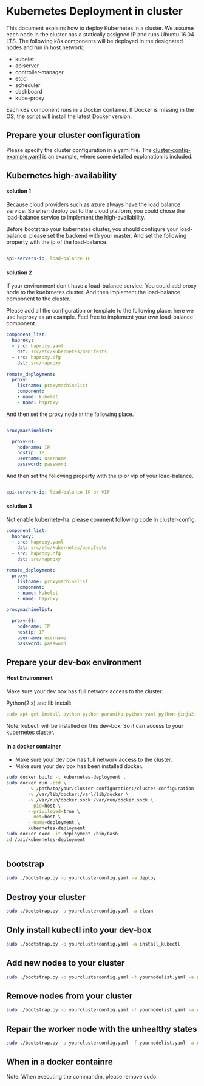 <!--
  Copyright (c) Microsoft Corporation
  All rights reserved.

  MIT License

  Permission is hereby granted, free of charge, to any person obtaining a copy of this software and associated
  documentation files (the "Software"), to deal in the Software without restriction, including without limitation
  the rights to use, copy, modify, merge, publish, distribute, sublicense, and/or sell copies of the Software, and
  to permit persons to whom the Software is furnished to do so, subject to the following conditions:
  The above copyright notice and this permission notice shall be included in all copies or substantial portions of the Software.

  THE SOFTWARE IS PROVIDED *AS IS*, WITHOUT WARRANTY OF ANY KIND, EXPRESS OR IMPLIED, INCLUDING
  BUT NOT LIMITED TO THE WARRANTIES OF MERCHANTABILITY, FITNESS FOR A PARTICULAR PURPOSE AND
  NONINFRINGEMENT. IN NO EVENT SHALL THE AUTHORS OR COPYRIGHT HOLDERS BE LIABLE FOR ANY CLAIM,
  DAMAGES OR OTHER LIABILITY, WHETHER IN AN ACTION OF CONTRACT, TORT OR OTHERWISE, ARISING FROM,
  OUT OF OR IN CONNECTION WITH THE SOFTWARE OR THE USE OR OTHER DEALINGS IN THE SOFTWARE.
-->

# Kubernetes Deployment in cluster

This document explains how to deploy Kubernetes in a cluster. We assume each node in the cluster has a statically assigned IP and runs Ubuntu 16.04 LTS.
The following k8s components will be deployed in the designated nodes and run in host network:
- kubelet
- apiserver
- controller-manager
- etcd
- scheduler
- dashboard
- kube-proxy 

Each k8s component runs in a Docker container. If Docker is missing in the OS, the script will install the latest Docker version.

## Prepare your cluster configuration

Please specify the cluster configuration in a yaml file. The [cluster-config-example.yaml](./cluster-config-example.yaml) is an example, where some detailed explanation is included.

## Kubernetes high-availability 

#### solution 1

Because cloud providers such as azure always have the load balance service. So when deploy pai to the cloud platform, you could chose the load-balance service to implement the high-availability.

Before bootstrap your kubernetes cluster, you should configure your load-balance. please set the backend with your master. And set the following property with the ip of the load-balance.

```yaml

api-servers-ip: load-balance IP

```

#### solution 2

If your environment don't have a load-balance service. You could add proxy node to the kuebrnetes cluster. And then implement the load-balance component to the cluster. 

Please add all the configuration or template to the following place. here we use haproxy as an example. Feel free to implement your own load-balance component.
```yaml
component_list:
  haproxy:
  - src: haproxy.yaml
    dst: src/etc/kubernetes/manifests
  - src: haproxy.cfg
    dst: src/haproxy
    
remote_deployment:
  proxy:
    listname: proxymachinelist
    component:
    - name: kubelet
    - name: haproxy
``` 

And then set the proxy node in the following place.
```yaml

proxymachinelist:

  proxy-01:
    nodename: IP
    hostip: IP
    username: username
    password: password


```

And then set the following property with the ip or vip of your load-balance.

```yaml

api-servers-ip: load-balance IP or VIP

```

#### solution 3

Not enable kubernete-ha. 
please comment following code in cluster-config.
```yaml
component_list:
  haproxy:
  - src: haproxy.yaml
    dst: src/etc/kubernetes/manifests
  - src: haproxy.cfg
    dst: src/haproxy
    
remote_deployment:
  proxy:
    listname: proxymachinelist
    component:
    - name: kubelet
    - name: haproxy
    
proxymachinelist:

  proxy-01:
    nodename: IP
    hostip: IP
    username: username
    password: password

```

## Prepare your dev-box environment


#### Host Environment
Make sure your dev box has full network access to the cluster.

Python(2.x) and lib install:
```yaml
sudo apt-get install python python-paramiko python-yaml python-jinja2
```

Note: kubectl will be installed on this dev-box. So it can access to your kubernetes cluster.

#### In a docker container
- Make sure your dev box has full network access to the cluster.
- Make sure your dev box has been installed docker.
```bash
sudo docker build -t kubernetes-deployment .
sudo docker run -itd \
        -v /path/to/your/cluster-configuration:/cluster-configuration  \
        -v /var/lib/docker:/varl/lib/docker \
        -v /var/run/docker.sock:/var/run/docker.sock \
        --pid=host \
        --privileged=true \
        --net=host \
        --name=deployment \
        kubernetes-deployment
sudo docker exec -it deployment /bin/bash
cd /pai/kubernetes-deployment
        
```



## bootstrap

```bash
sudo ./bootstrap.py -p yourclusterconfig.yaml -a deploy
```

## Destroy your cluster
```bash
sudo ./bootstrap.py -p yourclusterconfig.yaml -a clean
```

## Only install kubectl into your dev-box
```bash
sudo ./bootstrap.py -p yourclusterconfig.yaml -a install_kubectl
```

## Add new nodes to your cluster
```bash
sudo ./bootstrap.py -p yourclusterconfig.yaml -f yournodelist.yaml -a add
```

## Remove nodes from your cluster
```bash
sudo ./bootstrap.py -p yourclusterconfig.yaml -f yournodelist.yaml -a remove
```

## Repair the worker node with the unhealthy states
```bash
sudo ./bootstrap.py -p yourclusterconfig.yaml -f yournodelist.yaml -a repair
```

## When in a docker containre

Note: When executing the commandm, please remove sudo.